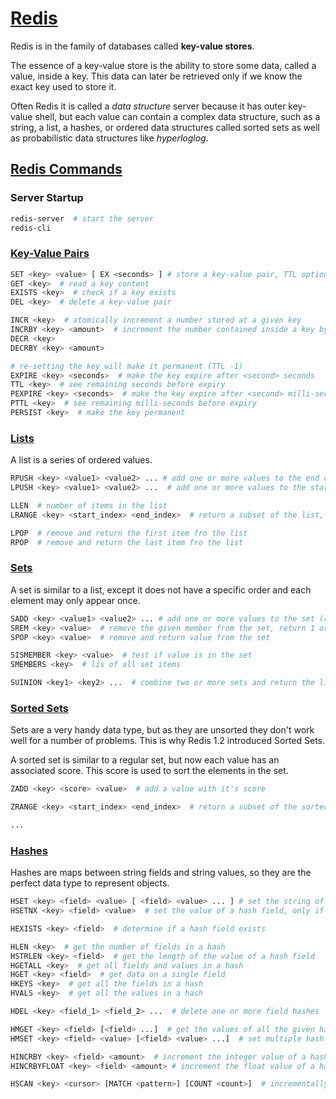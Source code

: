 # [Redis](https://redis.io/)

Redis is in the family of databases called **key-value stores**.

The essence of a key-value store is the ability to store some data, called a value, inside a key. This data can later be retrieved only if we know the exact key used to store it.

Often Redis it is called a *data structure* server because it has outer key-value shell, but each value can contain a complex data structure, such as a string, a list, a hashes, or ordered data structures called sorted sets as well as probabilistic data structures like *hyperloglog*.

## [Redis Commands](https://redis.io/commands)

### Server Startup

```bash linenums="1"
redis-server  # start the server
redis-cli
```

### [Key-Value Pairs](https://redis.io/commands#generic)

```sh linenums="1"
SET <key> <value> [ EX <seconds> ] # store a key-value pair, TTL optional
GET <key>  # read a key content
EXISTS <key>  # check if a key exists
DEL <key>  # delete a key-value pair

INCR <key>  # atomically increment a number stored at a given key
INCRBY <key> <amount>  # increment the number contained inside a key by a specific amount
DECR <key>
DECRBY <key> <amount>

# re-setting the key will make it permanent (TTL -1)
EXPIRE <key> <seconds>  # make the key expire after <second> seconds
TTL <key>  # see remaining seconds before expiry
PEXPIRE <key> <seconds>  # make the key expire after <second> milli-seconds
PTTL <key>  # see remaining milli-seconds before expiry
PERSIST <key>  # make the key permanent
```

### [Lists](https://redis.io/commands#list)

A list is a series of ordered values.

```sh linenums="1"
RPUSH <key> <value1> <value2> ... # add one or more values to the end of the list
LPUSH <key> <value1> <value2> ...  # add one or more values to the start of a list

LLEN  # number of items in the list
LRANGE <key> <start_index> <end_index>  # return a subset of the list, end index included. Negative indexes count backwards from the end

LPOP  # remove and return the first item fro the list
RPOP  # remove and return the last item fro the list
```

### [Sets](https://redis.io/commands#set)

A set is similar to a list, except it does not have a specific order and each element may only appear once.

```sh linenums="1"
SADD <key> <value1> <value2> ... # add one or more values to the set (return 0 if values are already inside)
SREM <key> <value>  # remove the given member from the set, return 1 or 0 to signal if the member was actually there or not.
SPOP <key> <value>  # remove and return value from the set

SISMEMBER <key> <value>  # test if value is in the set
SMEMBERS <key>  # lis of all set items

SUINION <key1> <key2> ...  # combine two or more sets and return the list of all elements.
```

### [Sorted Sets](https://redis.io/commands#sorted_set)

Sets are a very handy data type, but as they are unsorted they don't work well for a number of problems. This is why Redis 1.2 introduced Sorted Sets.

A sorted set is similar to a regular set, but now each value has an associated score. This score is used to sort the elements in the set.

```sh linenums="1"
ZADD <key> <score> <value>  # add a value with it's score

ZRANGE <key> <start_index> <end_index>  # return a subset of the sortedSet

...
```

### [Hashes](https://redis.io/commands#hash)

Hashes are maps between string fields and string values, so they are the perfect data type to represent objects.

```sh linenums="1"
HSET <key> <field> <value> [ <field> <value> ... ] # set the string of a hash field
HSETNX <key> <field> <value>  # set the value of a hash field, only if the field does not exist

HEXISTS <key> <field>  # determine if a hash field exists

HLEN <key>  # get the number of fields in a hash
HSTRLEN <key> <field>  # get the length of the value of a hash field
HGETALL <key>  # get all fields and values in a hash
HGET <key> <field>  # get data on a single field
HKEYS <key>  # get all the fields in a hash
HVALS <key>  # get all the values in a hash

HDEL <key> <field_1> <field_2> ...  # delete one or more field hashes

HMGET <key> <field> [<field> ...]  # get the values of all the given hash fields
HMSET <key> <field> <value> [<field> <value> ...]  # set multiple hash fields to multiple values

HINCRBY <key> <field> <amount>  # increment the integer value of a hash field by the given number
HINCRBYFLOAT <key> <field> <amount> # increment the float value of a hash field by the given amount

HSCAN <key> <cursor> [MATCH <pattern>] [COUNT <count>]  # incrementally iterate hash fields and associated values
```
